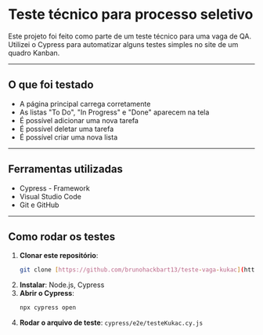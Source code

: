 # Teste técnico para processo seletivo

Este projeto foi feito como parte de um teste técnico para uma vaga de QA. Utilizei o Cypress para automatizar alguns testes simples no site de um quadro Kanban.

---

## O que foi testado

* A página principal carrega corretamente
* As listas "To Do", "In Progress" e "Done" aparecem na tela
* É possível adicionar uma nova tarefa
* É possível deletar uma tarefa
* É possível criar uma nova lista

---

## Ferramentas utilizadas

* Cypress - Framework
* Visual Studio Code
* Git e GitHub

---

## Como rodar os testes

1.  **Clonar este repositório**:
    ```bash
    git clone [https://github.com/brunohackbart13/teste-vaga-kukac](https://github.com/brunohackbart13/teste-vaga-kukac)
    ```
2.  **Instalar**: Node.js, Cypress
3.  **Abrir o Cypress**:
    ```bash
    npx cypress open
    ```
4.  **Rodar o arquivo de teste**: `cypress/e2e/testeKukac.cy.js`

